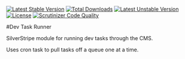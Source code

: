 [![Latest Stable Version](https://poser.pugx.org/webtorque/dev-task-runner/v/stable)](https://packagist.org/packages/webtorque/dev-task-runner)
[![Total Downloads](https://poser.pugx.org/webtorque/dev-task-runner/downloads)](https://packagist.org/packages/webtorque/dev-task-runner)
[![Latest Unstable Version](https://poser.pugx.org/webtorque/dev-task-runner/v/unstable)](https://packagist.org/packages/webtorque/dev-task-runner)
[![License](https://poser.pugx.org/webtorque/dev-task-runner/license)](https://packagist.org/packages/webtorque/dev-task-runner)
[![Scrutinizer Code Quality](https://scrutinizer-ci.com/g/webtorque7/silverstripe-dev-task-runner/badges/quality-score.png?b=master)](https://scrutinizer-ci.com/g/webtorque7/silverstripe-dev-task-runner/?branch=master)

#Dev Task Runner

SilverStripe module for running dev tasks through the CMS.

Uses cron task to pull tasks off a queue one at a time.